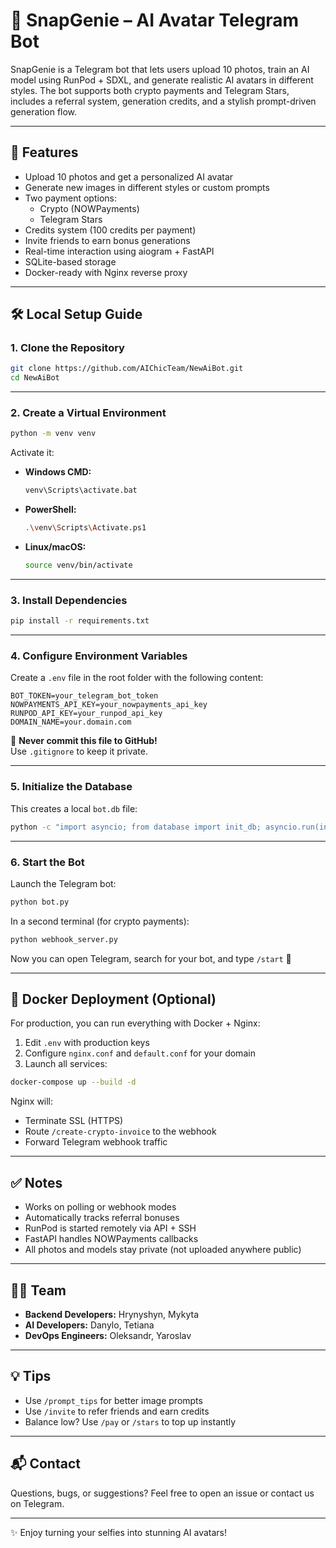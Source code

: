 # 🤖 SnapGenie – AI Avatar Telegram Bot

SnapGenie is a Telegram bot that lets users upload 10 photos, train an AI model using RunPod + SDXL, and generate realistic AI avatars in different styles. The bot supports both crypto payments and Telegram Stars, includes a referral system, generation credits, and a stylish prompt-driven generation flow.

---

## 🚀 Features
- Upload 10 photos and get a personalized AI avatar
- Generate new images in different styles or custom prompts
- Two payment options:
  - Crypto (NOWPayments)
  - Telegram Stars
- Credits system (100 credits per payment)
- Invite friends to earn bonus generations
- Real-time interaction using aiogram + FastAPI
- SQLite-based storage
- Docker-ready with Nginx reverse proxy

---

## 🛠️ Local Setup Guide

### 1. Clone the Repository
```bash
git clone https://github.com/AIChicTeam/NewAiBot.git
cd NewAiBot
```

---

### 2. Create a Virtual Environment
```bash
python -m venv venv
```

Activate it:

- **Windows CMD:**  
  ```bash
  venv\Scripts\activate.bat
  ```

- **PowerShell:**  
  ```bash
  .\venv\Scripts\Activate.ps1
  ```

- **Linux/macOS:**  
  ```bash
  source venv/bin/activate
  ```

---

### 3. Install Dependencies
```bash
pip install -r requirements.txt
```

---

### 4. Configure Environment Variables

Create a `.env` file in the root folder with the following content:

```env
BOT_TOKEN=your_telegram_bot_token
NOWPAYMENTS_API_KEY=your_nowpayments_api_key
RUNPOD_API_KEY=your_runpod_api_key
DOMAIN_NAME=your.domain.com
```

🔐 **Never commit this file to GitHub!**  
Use `.gitignore` to keep it private.

---

### 5. Initialize the Database

This creates a local `bot.db` file:

```bash
python -c "import asyncio; from database import init_db; asyncio.run(init_db())"
```

---

### 6. Start the Bot

Launch the Telegram bot:

```bash
python bot.py
```

In a second terminal (for crypto payments):

```bash
python webhook_server.py
```

Now you can open Telegram, search for your bot, and type `/start` 🎉

---

## 🐳 Docker Deployment (Optional)

For production, you can run everything with Docker + Nginx:

1. Edit `.env` with production keys
2. Configure `nginx.conf` and `default.conf` for your domain
3. Launch all services:

```bash
docker-compose up --build -d
```

Nginx will:
- Terminate SSL (HTTPS)
- Route `/create-crypto-invoice` to the webhook
- Forward Telegram webhook traffic

---

## ✅ Notes

- Works on polling or webhook modes
- Automatically tracks referral bonuses
- RunPod is started remotely via API + SSH
- FastAPI handles NOWPayments callbacks
- All photos and models stay private (not uploaded anywhere public)

---

## 👨‍💻 Team

- **Backend Developers:** Hrynyshyn, Mykyta  
- **AI Developers:** Danylo, Tetiana  
- **DevOps Engineers:** Oleksandr, Yaroslav

---

## 💡 Tips

- Use `/prompt_tips` for better image prompts
- Use `/invite` to refer friends and earn credits
- Balance low? Use `/pay` or `/stars` to top up instantly

---

## 📬 Contact

Questions, bugs, or suggestions? Feel free to open an issue or contact us on Telegram.

---

✨ Enjoy turning your selfies into stunning AI avatars!
